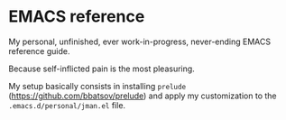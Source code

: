# EMACS reference #

My personal, unfinished, ever work-in-progress, never-ending EMACS reference guide.

Because self-inflicted pain is the most pleasuring.

My setup basically consists in installing `prelude` (https://github.com/bbatsov/prelude) and apply my customization to the `.emacs.d/personal/jman.el` file.
